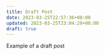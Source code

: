 ```yaml
---
title: Draft Post
date: 2023-03-25T22:57:36+08:00
updated: 2023-03-25T23:04:29+08:00
draft: true
---
```

Example of a draft post